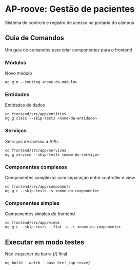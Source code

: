 # AP-roove: Gestão de pacientes

Sistema de controle e registro de acesso na portaria do câmpus

## Guia de Comandos

Um guia de comandos para criar componentes para o frontend

### Módulos

Novo módulo

```
ng g m --routing <nome-do-módulo>
```

### Entidades

Entidades de dados

```
cd frontend/src/app/entities
ng g class --skip-tests <nome-da-entidade> 
```

### Serviços

Serviços de acesso a APIs

```
cd frontend/src/app/services
ng g service --skip-tests <nome-do-serviço> 
```

### Componentes complexos

Componentes complexos com separação entre controller e view

```
cd frontend/src/app/components
ng g c --skip-tests -s <nome-do-componente> 
```

### Componentes simples

Componentes simples do frontend

```
cd frontend/src/app/views
ng g c --skip-tests --flat -s -t <nome-do-componente>
```

## Executar em modo testes

Não esquecer da barra (/) final

```
ng build --watch --base-href /ap-roove/
```

